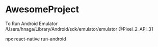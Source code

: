 # AwesomeProject

To Run Android Emulator
/Users/hnaga/Library/Android/sdk/emulator/emulator @Pixel_2_API_31

npx react-native run-android
